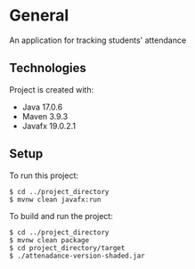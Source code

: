 # General
An application for tracking students' attendance

## Technologies
Project is created with:
* Java 17.0.6
* Maven 3.9.3
* Javafx 19.0.2.1
	
## Setup
To run this project:

```
$ cd ../project_directory
$ mvnw clean javafx:run
```

To build and run the project:

```
$ cd ../project_directory
$ mvnw clean package
$ cd project_directory/target
$ ./attenadance-version-shaded.jar
```
